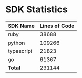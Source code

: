 # SDK Statistics

| SDK Name | Lines of Code |
| -------- | ------------- |
| ruby | 38688 |
| python | 109266 |
| typescript | 21823 |
| go | 61367 |
| **Total** | 231144 |
